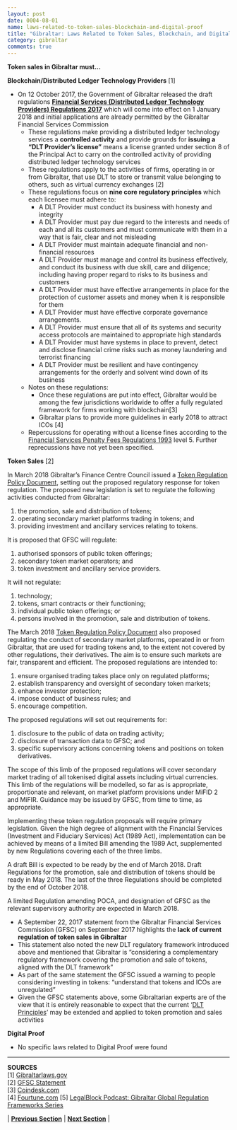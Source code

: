```yaml
---
layout: post
date: 0004-08-01
name: laws-related-to-token-sales-blockchain-and-digital-proof
title: "Gibraltar: Laws Related to Token Sales, Blockchain, and Digital Proof"
category: gibraltar
comments: true
---
```


**Token sales in Gibraltar must...**

**Blockchain/Distributed Ledger Technology Providers** [1] 

* On 12 October 2017, the Government of Gibraltar released the draft regulations **[Financial Services (Distributed Ledger Technology Providers) Regulations 2017](http://gibraltarlaws.gov.gi/articles/2017s204.pdf)** which will come into effect on 1 January 2018 and initial applications are already permitted by the Gibraltar Financial Services Commission
  * These regulations make providing a distributed ledger technology services a **controlled activity** and provide grounds for **issuing a “DLT Provider’s license”** means a license granted under section 8 of the Principal Act to carry on the controlled activity of providing distributed ledger technology services
  * These regulations apply to the activities of firms, operating in or from Gibraltar, that use DLT to store or transmit value belonging to others, such as virtual currency exchanges [2]
  * These regulations focus on **nine core regulatory principles** which each licensee must adhere to:
    * A DLT Provider must conduct its business with honesty and integrity 
    * A DLT Provider must pay due regard to the interests and needs of each and all its customers and must communicate with them in a way that is fair, clear and not misleading
    * A DLT Provider must maintain adequate financial and non-financial resources
    * A DLT Provider must manage and control its business effectively, and conduct its business with due skill, care and diligence; including having proper regard to risks to its business and customers
    * A DLT Provider must have effective arrangements in place for the protection of customer assets and money when it is responsible for them
    * A DLT Provider must have effective corporate governance arrangements. 
    * A DLT Provider must ensure that all of its systems and security access protocols are maintained to appropriate high standards
    * A DLT Provider must have systems in place to prevent, detect and disclose financial crime risks such as money laundering and terrorist financing
    * A DLT Provider must be resilient and have contingency arrangements for the orderly and solvent wind down of its business
  * Notes on these regulations: 
    * Once these regulations are put into effect, Gibraltar would be among the few jurisdictions worldwide to offer a fully regulated framework for firms working with blockchain[3]
    * Gibraltar plans to provide more guidelines in early 2018 to attract ICOs [4]
  * Repercussions for operating without a license fines according to the [Financial Services Penalty Fees Regulations 1993](http://www.gibraltarlaws.gov.gi/articles/1993s147.pdf) level 5. Further reprecussions have not yet been specified.

**Token Sales** [2]

In March 2018 Gibraltar’s Finance Centre Council issued a [Token Regulation Policy Document](http://gibraltarfinance.gi/20180309-token-regulation---policy-document-v2.1-final.pdf), setting out the proposed regulatory response for token regulation. 
The proposed new legislation is set to regulate the following activities conducted from Gibraltar: 
1. the promotion, sale and distribution of tokens;
2. operating secondary market platforms trading in tokens; and
3. providing investment and ancillary services relating to tokens.

It is proposed that GFSC will regulate:
1. authorised sponsors of public token offerings;
2. secondary token market operators; and
3. token investment and ancillary service providers.

It will not regulate:
1. technology;
2. tokens, smart contracts or their functioning;
3. individual public token offerings; or
4. persons involved in the promotion, sale and distribution of tokens.

The March 2018 [Token Regulation Policy Document](http://gibraltarfinance.gi/20180309-token-regulation---policy-document-v2.1-final.pdf) also proposed regulating the conduct of secondary market platforms, operated in or from Gibraltar, that are used for trading tokens and, to the extent not covered by other regulations, their derivatives. The aim is to ensure such markets are fair, transparent and efficient.
The proposed regulations are intended to:
1. ensure organised trading takes place only on regulated platforms;
2. establish transparency and oversight of secondary token markets;
3. enhance investor protection;
4. impose conduct of business rules; and
5. encourage competition.

The proposed regulations will set out requirements for:
1. disclosure to the public of data on trading activity;
2. disclosure of transaction data to GFSC; and
3. specific supervisory actions concerning tokens and positions on token derivatives.

The scope of this limb of the proposed regulations will cover secondary market trading of all tokenised digital assets
including virtual currencies.
This limb of the regulations will be modelled, so far as is appropriate, proportionate and relevant, on market platform
provisions under MiFID 2 and MiFIR. Guidance may be issued by GFSC, from time to time, as appropriate.

Implementing these token regulation proposals will require primary legislation. Given the high degree of alignment
with the Financial Services (Investment and Fiduciary Services) Act (1989 Act), implementation can be achieved by
means of a limited Bill amending the 1989 Act, supplemented by new Regulations covering each of the three limbs.

A draft Bill is expected to be ready by the end of March 2018. Draft Regulations for the promotion, sale and
distribution of tokens should be ready in May 2018. The last of the three Regulations should be completed by the end
of October 2018.

A limited Regulation amending POCA, and designation of GFSC as the relevant supervisory authority are expected in
March 2018.

* A September 22, 2017 statement from the Gibraltar Financial Services Commission (GFSC) on September 2017 highlights the **lack of current regulation of token sales in Gibraltar**
* This statement also noted the new DLT regulatory framework introduced above and mentioned that Gibraltar is “considering a complementary regulatory framework covering the promotion and sale of tokens, aligned with the DLT framework” 
* As part of the same statement the GFSC issued a warning to people considering investing in tokens: “understand that tokens and ICOs are unregulated”
* Given the GFSC statements above, some Gibraltarian experts are of the view that it is entirely reasonable to expect that the current ‘[DLT Principles](http://gibraltarlaws.gov.gi/articles/2017s204.pdf)’ may be extended and applied to token promotion and sales activities

**Digital Proof**
* No specific laws related to Digital Proof were found

------

**SOURCES**  
[1] [Gibraltarlaws.gov](http://gibraltarlaws.gov.gi/articles/2017s204.pdf)  
[2] [GFSC Statement](http://www.gfsc.gi/news/statement-on-initial-coin-offerings-250)  
[3] [Coindesk.com](https://www.coindesk.com/gibraltar-publishes-draft-regulations-for-blockchain-firms/)  
[4] [Fourtune.com](http://fortune.com/2017/09/26/tax-havens-initial-coin-offerings/)
[5] [LegalBlock Podcast: Gibraltar Global Regulation Frameworks Series](https://soundcloud.com/legalblock/gibraltar-global-regulation-frameworks-series)




| **[Previous Section]( https://neo-project.github.io/global-blockchain-compliance-hub//gibraltar/gibraltar-governing-by-law.html)** | **[Next Section]( https://neo-project.github.io/global-blockchain-compliance-hub//gibraltar/gibraltar-securities-related-laws.html)** |
